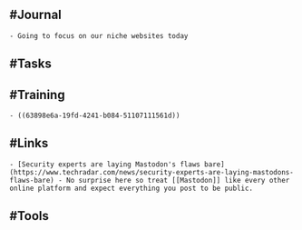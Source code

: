 ## #Journal
	- Going to focus on our niche websites today
## #Tasks
## #Training
	- ((63898e6a-19fd-4241-b084-51107111561d))
## #Links
	- [Security experts are laying Mastodon's flaws bare](https://www.techradar.com/news/security-experts-are-laying-mastodons-flaws-bare) - No surprise here so treat [[Mastodon]] like every other online platform and expect everything you post to be public.
## #Tools